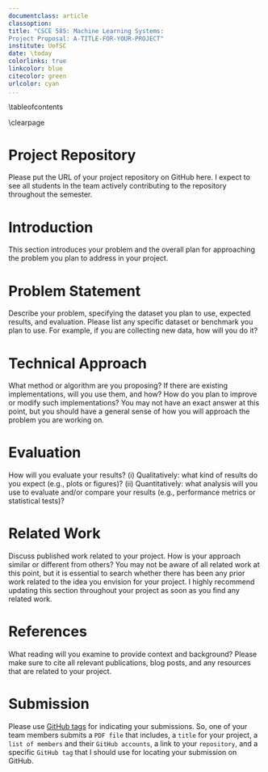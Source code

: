 ```yaml
---
documentclass: article
classoption: 
title: "CSCE 585: Machine Learning Systems: 
Project Proposal: A-TITLE-FOR-YOUR-PROJECT"
institute: UofSC
date: \today
colorlinks: true
linkcolor: blue
citecolor: green
urlcolor: cyan
...
```


\tableofcontents

\clearpage

# Project Repository
Please put the URL of your project repository on GitHub here. I expect to see all students in the team actively contributing to the repository throughout the semester. 

# Introduction
This section introduces your problem and the overall plan for approaching the problem you plan to address in your project.

# Problem Statement
Describe your problem, specifying the dataset you plan to use, expected results, and evaluation. Please list any specific dataset or benchmark you plan to use. For example, if you are collecting new data, how will you do it?

# Technical Approach
What method or algorithm are you proposing? If there are existing implementations, will you use them, and how? How do you plan to improve or modify such implementations? You may not have an exact answer at this point, but you should have a general sense of how you will approach the problem you are working on.

# Evaluation
How will you evaluate your results? (i) Qualitatively: what kind of results do you expect (e.g., plots or figures)? (ii) Quantitatively: what analysis will you use to evaluate and/or compare your results (e.g., performance metrics or statistical tests)?

# Related Work
Discuss published work related to your project. How is your approach similar or different from others? You may not be aware of all related work at this point, but it is essential to search whether there has been any prior work related to the idea you envision for your project. I highly recommend updating this section throughout your project as soon as you find any related work.

# References
What reading will you examine to provide context and background? Please make sure to cite all relevant publications, blog posts, and any resources that are related to your project. 

# Submission
Please use [GitHub tags](https://docs.github.com/en/desktop/contributing-and-collaborating-using-github-desktop/managing-commits/managing-tags) for indicating your submissions. So, one of your team members submits a `PDF file` that includes, a `title` for your project, a `list of members` and their `GitHub accounts`, a link to your `repository`, and a specific `GitHub tag` that I should use for locating your submission on GitHub. 